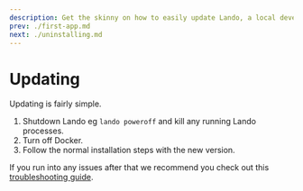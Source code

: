 ```yaml
---
description: Get the skinny on how to easily update Lando, a local development and DevOps tool, on macOS, Windows and Linux.
prev: ./first-app.md
next: ./uninstalling.md
---
```


# Updating

Updating is fairly simple.

1.  Shutdown Lando eg `lando poweroff` and kill any running Lando processes.
2.  Turn off Docker.
3.  Follow the normal installation steps with the new version.

If you run into any issues after that we recommend you check out this [troubleshooting guide](./../help/updating.md).
